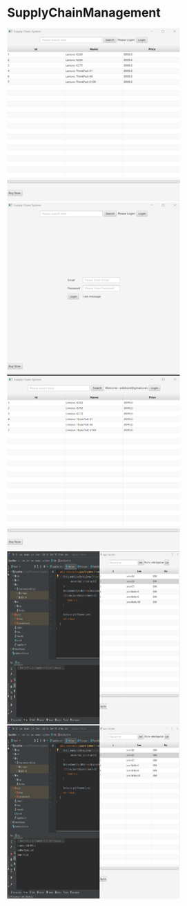 # SupplyChainManagement
<div>
<img src="https://github.com/siddhant-maurya17/SupplyChainManagement/blob/main/Images/App-Pg-1.png" height="400px" width="400px" alt="Image-1"/>
<img src="https://github.com/siddhant-maurya17/SupplyChainManagement/blob/main/Images/App-Pg-2.png" height="400px" width="400px" alt="Image-2"/>
<img src="https://github.com/siddhant-maurya17/SupplyChainManagement/blob/main/Images/App-Pg-3.png" height="400px" width="400px" alt="Image-3"/>
<img src="https://github.com/siddhant-maurya17/SupplyChainManagement/blob/main/Images/App-Pg-4.png" height="400px" width="400px" alt="Image-4"/>
<img src="https://github.com/siddhant-maurya17/SupplyChainManagement/blob/main/Images/App-pg-5.png" height="400px" width="400px" alt="Image-5"/>
</div>

